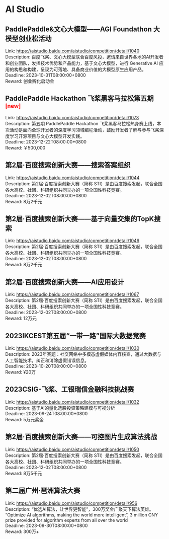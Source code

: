 # AI Studio



## PaddlePaddle&文心大模型——AGI Foundathon 大模型创业松活动

Link: https://aistudio.baidu.com/aistudio/competition/detail/1040  
Description: 百度飞桨、文心大模型联合百度风投，邀请来自世界各地的AI开发者和创业团队，发挥技术优势和产品能力，基于文心大模型，进行 Generative AI 应用的构思和构建，呈现为可落地、具备商业价值的大模型原生应用产品。  
Deadline: 2023-10-31T08:00:00+0800  
Reward: 创业孵化启动金  


## PaddlePaddle Hackathon 飞桨黑客马拉松第五期 <sup style="color:red">[new]<sup>  

Link: https://aistudio.baidu.com/aistudio/competition/detail/1073  
Description: 第五期 PaddlePaddle Hackathon 飞桨黑客马拉松热身赛上线，本次活动是面向全球开发者的深度学习领域编程活动，鼓励开发者了解与参与飞桨深度学习开源项目与文心大模型开发实践。  
Deadline: 2023-12-22T08:00:00+0800  
Reward: ￥500,000  


## 第2届·百度搜索创新大赛——搜索答案组织

Link: https://aistudio.baidu.com/aistudio/competition/detail/1044  
Description: 第2届·百度搜索创新大赛（简称 STI）是由百度搜索发起，联合全国各大高校、社团、科研组织共同举办的一项全国性科技竞赛。  
Deadline: 2023-12-02T08:00:00+0800  
Reward: 8万2千元  


## 第2届·百度搜索创新大赛——基于向量交集的TopK搜索

Link: https://aistudio.baidu.com/aistudio/competition/detail/1046  
Description: 第2届·百度搜索创新大赛（简称 STI）是由百度搜索发起，联合全国各大高校、社团、科研组织共同举办的一项全国性科技竞赛。  
Deadline: 2023-12-02T08:00:00+0800  
Reward: 8万2千元  


## 第2届·百度搜索创新大赛——AI应用设计

Link: https://aistudio.baidu.com/aistudio/competition/detail/1067  
Description: 第2届·百度搜索创新大赛（简称 STI）是由百度搜索发起，联合全国各大高校、社团、科研组织共同举办的一项全国性科技竞赛。  
Deadline: 2023-12-02T08:00:00+0800  
Reward: 12万元  


## 2023IKCEST第五届“一带一路”国际大数据竞赛

Link: https://aistudio.baidu.com/aistudio/competition/detail/1030  
Description: 2023年赛题：社交网络中多模态虚假媒体内容核查，通过大数据与人工智能技术，纠正和消除虚假错误信息。  
Deadline: 2023-10-20T08:00:00+0800  
Reward: ¥20万  


## 2023CSIG-飞桨、工银瑞信金融科技挑战赛

Link: https://aistudio.baidu.com/aistudio/competition/detail/1032  
Description: 基于AI的量化选股投资策略建模与可视分析  
Deadline: 2023-09-24T08:00:00+0800  
Reward: 5万元奖金  


## 第2届·百度搜索创新大赛——可控图片生成算法挑战

Link: https://aistudio.baidu.com/aistudio/competition/detail/1050  
Description: 第2届·百度搜索创新大赛（简称 STI）是由百度搜索发起，联合全国各大高校、社团、科研组织共同举办的一项全国性科技竞赛。  
Deadline: 2023-12-02T08:00:00+0800  
Reward: 8万5千元  


## 第二届广州·琶洲算法大赛

Link: https://aistudio.baidu.com/aistudio/competition/detail/956  
Description: “优选AI算法，让世界更智能”，300万奖金广聚天下算法英雄。
“Optimize AI algorithms, making the world more intelligent”, 3 million CNY prize provided for algorithm experts from all over the world  
Deadline: 2023-09-30T08:00:00+0800  
Reward: 300万+  


